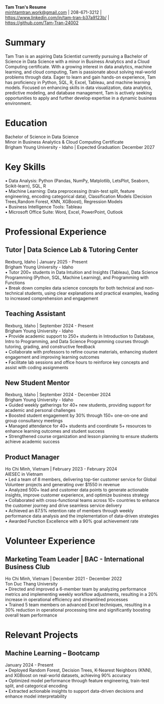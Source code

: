 __Tam Tran's Resume__  
minhtamtran.work@gmail.com | 208-671-3212 | https://www.linkedin.com/in/tam-tran-b37a9123b/ |     
https://github.com/Tam-Tran-24002  

# Summary  
Tam Tran is an aspiring Data Scientist currently pursuing a Bachelor of Science in Data Science with a minor in Business Analytics and a Cloud Computing certificate. With a growing interest in data analytics, machine learning, and cloud computing, Tam is passionate about solving real-world problems through data. Eager to learn and gain hands-on experience, Tam has proficiency in Python, SQL, R, Excel, Tableau, and machine learning models. Focused on enhancing skills in data visualization, data analytics, predictive modeling, and database management, Tam is actively seeking opportunities to apply and further develop expertise in a dynamic business environment.       

# Education
Bachelor of Science in Data Science     
Minor in Business Analytics & Cloud Computing Certificate      
Brigham Young University - Idaho | Expected Graduation: December 2027     

# Key Skills
• Data Analysis: Python (Pandas, NumPy, Matplotlib, LetsPlot, Seaborn, Scikit-learn), SQL, R    
• Machine Learning: Data preprocessing (train-test split, feature engineering, encoding categorical data), Classification Models (Decision Trees,Random Forest, KNN, XGBoost), Regression Models    
• Business Intelligence Tools: Tableau    
• Microsoft Office Suite: Word, Excel, PowerPoint, Outlook     

# Professional Experience
## Tutor | Data Science Lab & Tutoring Center  
Rexburg, Idaho | January 2025 - Present    
Brigham Young University - Idaho                                                                 
• Tutor 200+ students in Data Intuition and Insights (Tableau), Data Science Programming (Python, SQL, Machine Learning), and Programming with Functions    
• Break down complex data science concepts for both technical and non-technical students, using clear explanations and practical examples, leading to increased comprehension and engagement     

## Teaching Assistant
Rexburg, Idaho | September 2024 - Present    
Brigham Young University - Idaho                                                               
• Provide academic support to 250+ students in Introduction to Database, Intro to Programming, and Data Science Programming courses through tutoring, grading, and constructive feedback    
• Collaborate with professors to refine course materials, enhancing student engagement and improving learning outcomes    
• Facilitate lab sessions and office hours to reinforce key concepts and assist with coding assignments     

## New Student Mentor 
Rexburg, Idaho | September 2024 - December 2024    
Brigham Young University - Idaho                                                                 
• Guided weekly gatherings for 40+ new students, providing support for academic and personal challenges      
• Boosted student engagement by 30% through 150+ one-on-one and group consultancy meetings      
• Managed attendance for 40+ students and coordinate 5+ resources to enhance learning outcomes and student success      
• Strengthened course organization and lesson planning to ensure students achieve academic success        

## Product Manager 
Ho Chi Minh, Vietnam | February 2023 - February 2024      
AIESEC in Vietnam                                                                       
• Led a team of 8 members, delivering top-tier customer service for Global Volunteer projects and generating over $1550 in revenue    
• Analyzed 500+ lead and customer data points to generate actionable insights, improve customer experience, and optimize business strategy    
• Collaborated with cross-functional teams across 10+ countries to enhance the customer journey and drive seamless service delivery    
• Achieved an 87.5% retention rate of members through weekly performance data analysis and the implementation of data-driven strategies    
• Awarded Function Excellence with a 90% goal achievement rate      

# Volunteer Experience
## Marketing Team Leader | BAC - International Business Club  
Ho Chi Minh, Vietnam | December 2021 - December 2022    
Ton Duc Thang University                                                              
• Directed and improved a 6-member team by analyzing performance metrics and implementing weekly workflow adjustments, resulting in a 20% increase in operational efficiency and streamlined processes      
• Trained 5 team members on advanced Excel techniques, resulting in a 30% reduction in operational processing time and significantly boosting overall team performance       

# Relevant Projects
## Machine Learning – Bootcamp                                                      
January 2024 - Present            
• Deployed Random Forest, Decision Trees, K-Nearest Neighbors (KNN), and XGBoost on real-world datasets, achieving 90% accuracy    
• Optimized model performance through feature engineering, train-test split, and categorical encoding      
• Extracted actionable insights to support data-driven decisions and enhance model interpretability         

